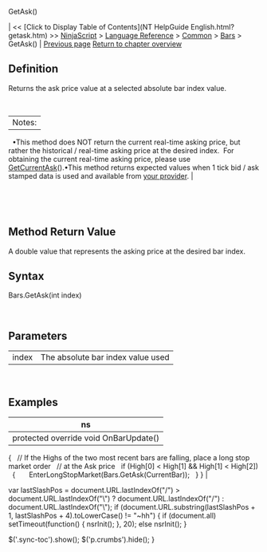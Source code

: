 ﻿










 


GetAsk()







| &lt;&lt; [Click to Display Table of Contents](NT HelpGuide English.html?getask.htm) &gt;&gt;
 [NinjaScript](ninjascript.htm) &gt; [Language Reference](language_reference_wip.htm) &gt; [Common](common.htm) &gt; [Bars](bars.htm) &gt;
GetAsk() | [Previous page](barssincenewtradingday.htm)
[Return to chapter overview](bars.htm)










Definition
----------


Returns the ask price value at a selected absolute bar index value.  


 




|  |
| --- |
| Notes: 
 
•This method does NOT return the current real-time asking price, but rather the historical / real-time asking price at the desired index.  For obtaining the current real-time asking price, please use [GetCurrentAsk](getcurrentask.htm)().•This method returns expected values when 1 tick bid / ask stamped data is used and available from [your provider](data_by_provider.htm). |



 


 


Method Return Value
-------------------


A double value that represents the asking price at the desired bar index.



Syntax
------


Bars.GetAsk(int index)


 


Parameters
----------




|  |  |
| --- | --- |
| index | The absolute bar index value used |



 


Examples
--------




| ns |
| --- |
| protected override void OnBarUpdate()
{
   // If the Highs of the two most recent bars are falling, place a long stop market order 
   // at the Ask price 
   if (High[0] &lt; High[1] &amp;&amp; High[1] &lt; High[2])
   {
       EnterLongStopMarket(Bars.GetAsk(CurrentBar));
   }
} |






 
 var lastSlashPos = document.URL.lastIndexOf("/") &gt; document.URL.lastIndexOf("\\") ? document.URL.lastIndexOf("/") : document.URL.lastIndexOf("\\");
 if (document.URL.substring(lastSlashPos + 1, lastSlashPos + 4).toLowerCase() != "~hh") {
 if (document.all) setTimeout(function() {
 nsrInit();
 }, 20);
 else nsrInit();
 }
 
 
 $('.sync-toc').show();
 $('p.crumbs').hide();
 }
 
 
 




